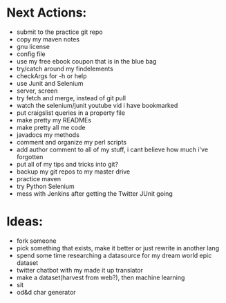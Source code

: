 Next Actions:
=============
- submit to the practice git repo
- copy my maven notes
- gnu license
- config file
- use my free ebook coupon that is in the blue bag
- try/catch around my findelements
- checkArgs for -h or help
- use Junit and Selenium
- server, screen
- try fetch and merge, instead of git pull
- watch the selenium/junit youtube vid i have bookmarked
- put craigslist queries in a property file
- make pretty my READMEs
- make pretty all me code
- javadocs my methods
- comment and organize my perl scripts
- add author comment to all of my stuff, i cant believe how much i've forgotten
- put all of my tips and tricks into git?
- backup my git repos to my master drive
- practice maven
- try Python Selenium
- mess with Jenkins after getting the Twitter JUnit going



Ideas:
======
- fork someone
- pick something that exists, make it better or just rewrite in another lang
- spend some time researching a datasource for my dream world epic dataset
- twitter chatbot with my made it up translator
- make a dataset(harvest from web?), then machine learning
- sit
- od&d char generator

